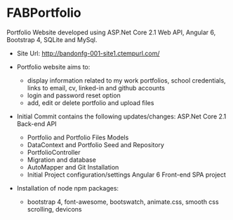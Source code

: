 # FABPortfolio
Portfolio Website developed using ASP.Net Core 2.1 Web API, Angular 6, Bootstrap 4, SQLite and MySql.
- Site Url: http://bandonfg-001-site1.ctempurl.com/
- Portfolio website aims to:
  - display information related to my work portfolios, school credentials, links to email, cv, linked-in and github accounts
  - login and password reset option
  - add, edit or delete portfolio and upload files

- Initial Commit contains the following updates/changes:
ASP.Net Core 2.1 Back-end API 
  - Portfolio and Portfolio Files Models
  - DataContext and Portfolio Seed and Repository
  - PortfolioController
  - Migration and database
  - AutoMapper and Git Installation
  - Initial Project configuration/settings
Angular 6 Front-end SPA project
- Installation of node npm packages: 
  - bootstrap 4, font-awesome, bootswatch, animate.css, smooth css scrolling, devicons
